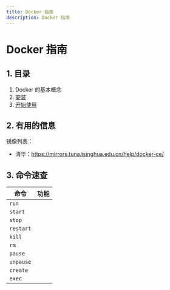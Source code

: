 ```yaml
---
title: Docker 指南
description: Docker 指南
---
```


# Docker 指南

## 1. 目录

1. Docker 的基本概念
2. [安装](./install-docker.md)
3. [开始使用](./get-started.md)

## 2. 有用的信息

镜像列表：
- 清华：<https://mirrors.tuna.tsinghua.edu.cn/help/docker-ce/>

## 3. 命令速查

| 命令      | 功能 |
| --------- | ---- |
| `run`     |      |
| `start`   |      |
| `stop`    |      |
| `restart` |      |
| `kill`    |      |
| `rm`      |      |
| `pause`   |      |
| `unpause` |      |
| `create`  |      |
| `exec`    |      |
